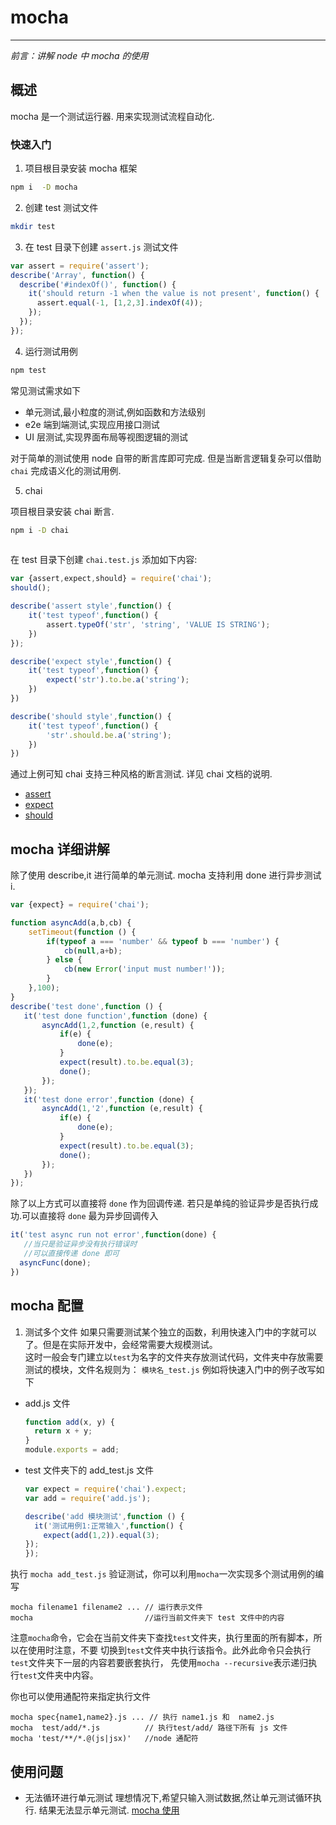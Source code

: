 mocha
===
---
_前言：讲解 node 中 mocha 的使用_

## 概述
mocha 是一个测试运行器.
用来实现测试流程自动化.

### 快速入门
1. 项目根目录安装 mocha 框架
```bash
npm i  -D mocha
```

2. 创建 test 测试文件
```bash
mkdir test 
```

3. 在 test 目录下创建 `assert.js` 测试文件

```js
var assert = require('assert');
describe('Array', function() {
  describe('#indexOf()', function() {
    it('should return -1 when the value is not present', function() {
      assert.equal(-1, [1,2,3].indexOf(4));
    });
  });
});
```

4. 运行测试用例
```bash
npm test 
```

常见测试需求如下
* 单元测试,最小粒度的测试,例如函数和方法级别
* e2e 端到端测试,实现应用接口测试
* UI 层测试,实现界面布局等视图逻辑的测试

对于简单的测试使用 node 自带的断言库即可完成.
但是当断言逻辑复杂可以借助 `chai` 完成语义化的测试用例.

5. chai

项目根目录安装 chai 断言.
```bash
npm i -D chai
 
```

在 test 目录下创建 `chai.test.js`
添加如下内容:

```js
var {assert,expect,should} = require('chai');
should();

describe('assert style',function() {
    it('test typeof',function() {
        assert.typeOf('str', 'string', 'VALUE IS STRING');
    })
});

describe('expect style',function() {
    it('test typeof',function() {
        expect('str').to.be.a('string');
    })
})

describe('should style',function() {
    it('test typeof',function() {
        'str'.should.be.a('string');
    })
})
```

通过上例可知 chai 支持三种风格的断言测试.
详见 chai 文档的说明.
* [assert](http://chaijs.com/guide/styles/#assert) 
* [expect](http://chaijs.com/guide/styles/#expect) 
* [should](http://chaijs.com/guide/styles/#should) 


## mocha 详细讲解
除了使用 describe,it 进行简单的单元测试.
mocha 支持利用 done 进行异步测试i.

```js
var {expect} = require('chai');

function asyncAdd(a,b,cb) {
    setTimeout(function () {
        if(typeof a === 'number' && typeof b === 'number') {
            cb(null,a+b);
        } else {
            cb(new Error('input must number!'));
        }
    },100);
}
describe('test done',function () {
   it('test done function',function (done) {
       asyncAdd(1,2,function (e,result) {
           if(e) {
               done(e);
           }
           expect(result).to.be.equal(3);
           done();
       });
   });
   it('test done error',function (done) {
       asyncAdd(1,'2',function (e,result) {
           if(e) {
               done(e);
           }
           expect(result).to.be.equal(3);
           done();
       });
   })
}); 
```

除了以上方式可以直接将 `done` 作为回调传递.
若只是单纯的验证异步是否执行成功.可以直接将 `done` 最为异步回调传入

```js
it('test async run not error',function(done) {
   //当只是验证异步没有执行错误时
   //可以直接传递 done 即可
  asyncFunc(done);
}) 
```

## mocha 配置
1. 测试多个文件
如果只需要测试某个独立的函数，利用快速入门中的字就可以了。但是在实际开发中，会经常需要大规模测试。   
这时一般会专门建立以`test`为名字的文件夹存放测试代码，文件夹中存放需要测试的模块，文件名规则为：
`模块名_test.js` 例如将快速入门中的例子改写如下   
* add.js 文件
    ```js
    function add(x, y) {
      return x + y;
    }
    module.exports = add;
    ```
* test 文件夹下的 add_test.js 文件
    ```js
    var expect = require('chai').expect;
    var add = require('add.js');
  
    describe('add 模块测试',function () {
      it('测试用例1:正常输入',function() {
        expect(add(1,2)).equal(3);
    });
  });
    ```
执行 `mocha add_test.js` 验证测试，你可以利用`mocha`一次实现多个测试用例的编写  
    
```shell
mocha filename1 filename2 ... // 运行表示文件
mocha                         //运行当前文件夹下 test 文件中的内容
```   
注意`mocha`命令，它会在当前文件夹下查找`test`文件夹，执行里面的所有脚本，所以在使用时注意，不要
切换到`test`文件夹中执行该指令。此外此命令只会执行`test`文件夹下一层的内容若要嵌套执行，
先使用`mocha --recursive`表示递归执行`test`文件夹中内容。

你也可以使用通配符来指定执行文件   
```shell
mocha spec{name1,name2}.js ... // 执行 name1.js 和  name2.js
mocha  test/add/*.js          // 执行test/add/ 路径下所有 js 文件
mocha 'test/**/*.@(js|jsx)'   //node 通配符
``` 

## 使用问题
* 无法循环进行单元测试
    理想情况下,希望只输入测试数据,然让单元测试循环执行.
    结果无法显示单元测试.
    [mocha 使用](http://www.ruanyifeng.com/blog/2015/12/a-mocha-tutorial-of-examples.html)
